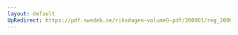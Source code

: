 ```yaml
---
layout: default
UpRedirect: https://pdf.swedeb.se/riksdagen-volumeG-pdf/200001/reg_200001/reg_200001_0219.pdf
---
```

